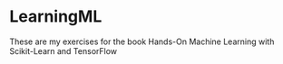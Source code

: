 # LearningML
These are my exercises for the book Hands-On Machine Learning with Scikit-Learn and TensorFlow

